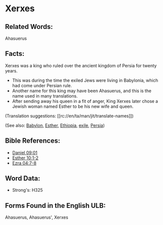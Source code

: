 # Xerxes

## Related Words:

Ahasuerus

## Facts:

Xerxes was a king who ruled over the ancient kingdom of Persia for twenty years.

* This was during the time the exiled Jews were living in Babylonia, which had come under Persian rule.
* Another name for this king may have been Ahasuerus, and this is the name used in many translations.
* After sending away his queen in a fit of anger, King Xerxes later chose a Jewish woman named Esther to be his new wife and queen.

(Translation suggestions: [[rc://en/ta/man/jit/translate-names]])

(See also: [Babylon](../names/babylon.md), [Esther](../names/esther.md), [Ethiopia](../names/ethiopia.md), [exile](../other/exile.md), [Persia](../names/persia.md))

## Bible References:

* [Daniel 09:01](rc://en/tn/help/dan/09/01)
* [Esther 10:1-2](rc://en/tn/help/est/10/01)
* [Ezra 04:7-8](rc://en/tn/help/ezr/04/07)

## Word Data:

* Strong's: H325

## Forms Found in the English ULB:

Ahasuerus, Ahasuerus', Xerxes

